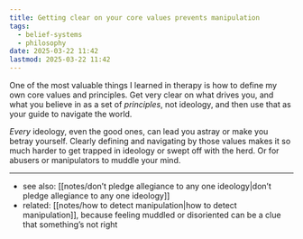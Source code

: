```yaml
---
title: Getting clear on your core values prevents manipulation
tags:
  - belief-systems
  - philosophy
date: 2025-03-22 11:42
lastmod: 2025-03-22 11:42
---
```

One of the most valuable things I learned in therapy is how to define my own core values and principles. Get very clear on what drives you, and what you believe in as a set of *principles*, not ideology, and then use that as your guide to navigate the world. 

*Every* ideology, even the good ones, can lead you astray or make you betray yourself. Clearly defining and navigating by those values makes it so much harder to get trapped in ideology or swept off with the herd. Or for abusers or manipulators to muddle your mind. 

---
- see also: [[notes/don’t pledge allegiance to any one ideology|don’t pledge allegiance to any one ideology]]
- related: [[notes/how to detect manipulation|how to detect manipulation]], because feeling muddled or disoriented can be a clue that something’s not right 